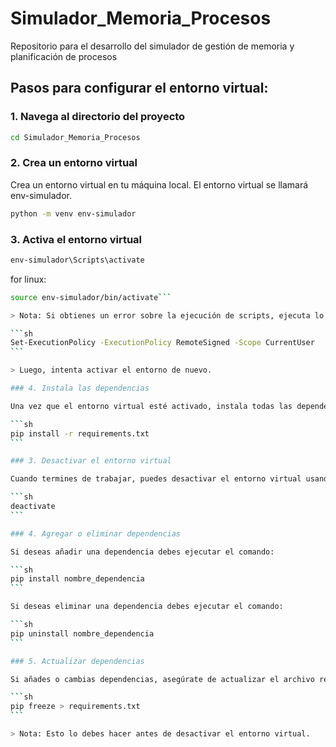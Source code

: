 # Simulador_Memoria_Procesos
Repositorio para el desarrollo del simulador de gestión de memoria y planificación de procesos
## Pasos para configurar el entorno virtual:

### 1. Navega al directorio del proyecto

```sh
cd Simulador_Memoria_Procesos
```

### 2. Crea un entorno virtual

Crea un entorno virtual en tu máquina local. El entorno virtual se llamará env-simulador.

```sh
python -m venv env-simulador
```

### 3. Activa el entorno virtual

```sh
env-simulador\Scripts\activate
```

for linux:

````sh
source env-simulador/bin/activate```

> Nota: Si obtienes un error sobre la ejecución de scripts, ejecuta lo siguiente en PowerShell:

```sh
Set-ExecutionPolicy -ExecutionPolicy RemoteSigned -Scope CurrentUser
```

> Luego, intenta activar el entorno de nuevo.

### 4. Instala las dependencias

Una vez que el entorno virtual esté activado, instala todas las dependencias necesarias utilizando el archivo requirements.txt.

```sh
pip install -r requirements.txt
```

### 3. Desactivar el entorno virtual

Cuando termines de trabajar, puedes desactivar el entorno virtual usando el comando:

```sh
deactivate
```

### 4. Agregar o eliminar dependencias

Si deseas añadir una dependencia debes ejecutar el comando:

```sh
pip install nombre_dependencia
```

Si deseas eliminar una dependencia debes ejecutar el comando:

```sh
pip uninstall nombre_dependencia
```

### 5. Actualizar dependencias

Si añades o cambias dependencias, asegúrate de actualizar el archivo requirements.txt con:

```sh
pip freeze > requirements.txt
```

> Nota: Esto lo debes hacer antes de desactivar el entorno virtual.